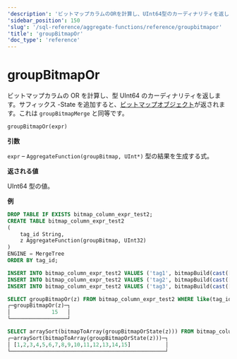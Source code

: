 ```yaml
---
'description': 'ビットマップカラムのORを計算し、UInt64型のカーディナリティを返します。接尾辞-Stateを追加すると、ビットマップオブジェクトを返します。これは`groupBitmapMerge`と同等です。'
'sidebar_position': 150
'slug': '/sql-reference/aggregate-functions/reference/groupbitmapor'
'title': 'groupBitmapOr'
'doc_type': 'reference'
---
```



# groupBitmapOr

ビットマップカラムの OR を計算し、型 UInt64 のカーディナリティを返します。サフィックス -State を追加すると、[ビットマップオブジェクト](../../../sql-reference/functions/bitmap-functions.md)が返されます。これは `groupBitmapMerge` と同等です。

```sql
groupBitmapOr(expr)
```

**引数**

`expr` – `AggregateFunction(groupBitmap, UInt*)` 型の結果を生成する式。

**返される値**

UInt64 型の値。

**例**

```sql
DROP TABLE IF EXISTS bitmap_column_expr_test2;
CREATE TABLE bitmap_column_expr_test2
(
    tag_id String,
    z AggregateFunction(groupBitmap, UInt32)
)
ENGINE = MergeTree
ORDER BY tag_id;

INSERT INTO bitmap_column_expr_test2 VALUES ('tag1', bitmapBuild(cast([1,2,3,4,5,6,7,8,9,10] AS Array(UInt32))));
INSERT INTO bitmap_column_expr_test2 VALUES ('tag2', bitmapBuild(cast([6,7,8,9,10,11,12,13,14,15] AS Array(UInt32))));
INSERT INTO bitmap_column_expr_test2 VALUES ('tag3', bitmapBuild(cast([2,4,6,8,10,12] AS Array(UInt32))));

SELECT groupBitmapOr(z) FROM bitmap_column_expr_test2 WHERE like(tag_id, 'tag%');
┌─groupBitmapOr(z)─┐
│             15   │
└──────────────────┘

SELECT arraySort(bitmapToArray(groupBitmapOrState(z))) FROM bitmap_column_expr_test2 WHERE like(tag_id, 'tag%');
┌─arraySort(bitmapToArray(groupBitmapOrState(z)))─┐
│ [1,2,3,4,5,6,7,8,9,10,11,12,13,14,15]           │
└─────────────────────────────────────────────────┘
```
